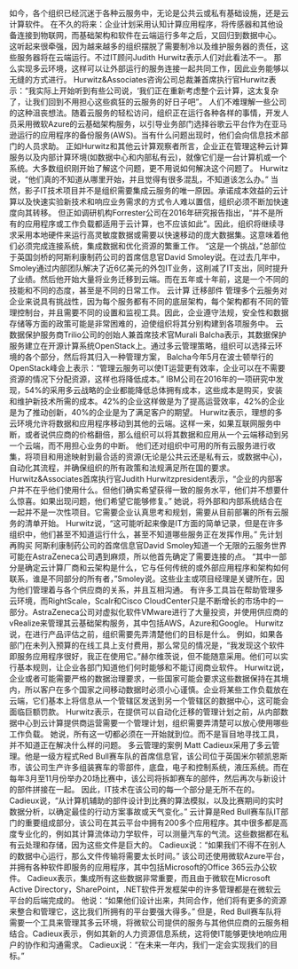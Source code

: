 如今，各个组织已经沉迷于各种云服务中，无论是公共云或私有基础设施，还是云计算软件。
在不久的将来：企业计划采用认知计算应用程序，将传感器和其他设备连接到物联网，而基础架构和软件在云端运行多年之后，又回归到数据中心。
这听起来很牵强，因为越来越多的组织摆脱了需要制冷以及维护服务器的责任，这些服务器将在云端运行。不过IT顾问Judith Hurwitz表示人们对此看法不一。
那么实现多云环境，这样可以让外部运行的服务连接一起共同工作，因此业务能够以无缝的方式进行。
Hurwitz&Associates咨询公司总裁兼首席执行官Hurwitz表示：“我实际上开始听到有些公司说，‘我们正在重新考虑整个云计算，这太复杂了，让我们回到不用担心这些疯狂的云服务的好日子吧”。
人们不难理解一些公司的这种沮丧想法。随着云服务的轻松访问，组织正在运行各种各样的事情，开发人员采用微软Azure的云基础架构服务，以引导业务部门选择谷歌云平台作为在亚马逊运行的应用程序的备份服务(AWS)。当有什么问题出现时，他们会向信息技术部门的人员求助。
正如Hurwitz和其他云计算观察者所言，企业正在管理这种云计算服务以及内部计算环境(如数据中心和内部私有云)，就像它们是一台计算机或一个系统。大多数组织刚开始了解这个问题，更不用说如何解决这个问题了。
Hurwitz 说，“他们真的不知道从哪里开始，并且觉得有很多混乱，不知道该怎么办。”
当然，影子IT技术项目并不是组织需要集成云服务的唯一原因。承诺成本效益的云计算以及快速实验新技术和响应业务需求的方式令人难以置信，组织必须不断加快速度向其转移。
但正如调研机构Forrester公司在2016年研究报告指出，“并不是所有的应用程序或工作负载都适用于云计算，也不应该如此”。因此，组织将继续寻求采用本地硬件来运行高灵敏度数据或需要以快速移动的庞大数据集。这意味着他们必须完成连接系统，集成数据和优化资源的繁重工作。
“这是一个挑战，”总部位于英国剑桥的阿斯利康制药公司的首席信息官David Smoley说。在过去几年中，Smoley通过内部团队解决了近6亿美元的外包IT业务，这削减了IT支出，同时提升了业绩。然后他开始大量将业务迁移到云端。而在五年或十年前，这是一个不同的技能和不同的态度，甚至是不同的日常工作。
云计算
迁移部件
管理多个云服务对企业来说具有挑战性，因为每个服务都有不同的底层架构，每个架构都有不同的管理控制台，并且需要不同的设置和监视工具。因此，企业遵守法规，安全性和数据存储等方面的政策可能是非常困难的，迫使组织将其分别构建到各项服务中。
云数据保护服务商Trilio公司的创始人兼首席技术官Murali Balcha表示，其数据保护服务建立在开源计算系统OpenStack上。通过多云管理策略，组织可以选择云环境的各个部分，然后将其归入一种管理方案，
Balcha今年5月在波士顿举行的OpenStack峰会上表示：“管理云服务可以使IT运营更有效率，企业可以在不需要资源的情况下分配资源，这样也将降低成本。”
IBM公司在2016年的一项研究中发现，54%的采用多云战略的企业都能降低总体拥有成本，这些成本是购买，安装和维护新技术所需的成本。42%的企业这样做是为了提高运营效率，42%的企业是为了推动创新，40%的企业是为了满足客户的期望。
Hurwitz表示，理想的多云环境允许将数据和应用程序移动到其他的云端。这样一来，如果互联网服务中断，或者说供应商的价格翻倍，那么组织可以将其数据和应用从一个云端移动到另一个云端，而不用担心业务的中断。
他们还对组织中可用的所有云服务进行收集，将项目和用途映射到最合适的资源(无论是公共云还是私有云，或数据中心)，自动化其流程，并确保组织的所有政策和法规满足所在国的要求。
Hurwitz&Associates首席执行官Judith Hurwitzpresident表示，“企业的内部客户并不在乎他们使用什么。但他们确实希望获得一致的服务水平，他们并不想要什么惊喜。如果出现问题，他们希望它能够修复。”
她说，将外部和内部系统结合在一起并不是一次性项目。它需要企业认真思考和规划，需要从目前部署的所有云服务的清单开始。
Hurwitz说，“这可能听起来像是IT方面的简单记录，但是在许多组织中，他们甚至不知道运行什么，甚至不知道哪些服务正在发挥作用。”
先计划再购买
阿斯利康制药公司的首席信息官David Smoley知道一个无限的云服务世界可能在AstraZeneca公司遇到麻烦，所以他首先确定了需要连接的点。
“其中一部分是确定云计算厂商和云架构是什么，它与任何传统的或外部应用程序和架构如何联系，谁是不同部分的所有者，”Smoley说。这些业主或项目经理是关键所在，因为他们管理着与各个供应商的关系，并且互相沟通。
有许多工具旨在帮助管理多云环境，而RightScale，Scalr和Cisco CloudCenter只是不断增长的市场中的一部分。AstraZeneca公司对虚拟化软件VMware进行了大量投资，并使用供应商的vRealize来管理其云基础架构服务，其中包括AWS，Azure和Google。
Hurwitz说，在进行产品评估之前，组织需要先弄清楚他们的目标是什么。
例如，如果各部门在未列入预算的在线工具上支付费用，那么常见的情况是，“我发现这个软件即服务应用程序很好，我正在使用它。”赫尔维茨说，但不能随意采用。他们可以实行基本规则，让企业各部门知道他们何时能够和不能订阅商业软件。
Hurwitz说，企业或者可能需要严格的数据治理要求，一些国家可能会要求这些数据保持在其境内，所以客户在多个国家之间移动数据时必须小心谨慎。企业将某些工作负载放在云端，它们基本上将信息从一个管辖区发送到另一个管辖区的数据中心，这可能会面临巨额罚款。
Hurwitz表示，在提供可以自动化迁移的管理计划之前，从内部数据中心到云计算提供商运营需要一个管理计划，组织需要弄清楚可以放心使用哪些工作负载。
她说，所有这一切都必须在一开始就到位。而不是盲目地寻找工具，并不知道正在解决什么样的问题。
多云管理的案例
Matt Cadieux采用了多云管理。他是一级方程式Red Bull赛车队的首席信息官，该公司位于英国米尔顿凯恩斯市，该公司生产许多组装赛车的零部件，底盘，电子和控制系统，液压系统。而在每年3月至11月份举办20场比赛中，该公司将拆卸赛车的部件，然后再次与新设计的部件拼接在一起。
因此，IT技术在该公司的每一个部分是无所不在的。Cadieux说，“从计算机辅助的部件设计到比赛的算法模拟，以及比赛期间的实时数据分析，以确定最佳的行动方案事故或天气变化。”
云计算是Red Bull赛车队IT部门的重要组成部分，该公司在其云平台中拥有200多个应用程序。其中很多都是高度专业化的，例如其计算流体动力学软件，可以测量汽车的气流。这些数据都在私有云处理和存储，因为这些文件是巨大的。
Cadieux说：“如果我们不得不在别人的数据中心运行，那么文件传输将需要太长时间。”
该公司还使用微软Azure平台，并拥有各种软件即服务的应用程序，其中包括Microsoft的Office 365云办公软件。
Cadieux表示，集成所有这些数据非常重要，而且由于微软在Microsoft Active Directory，SharePoint，.NET软件开发框架中的许多管理都是在微软云平台的后端完成的。
他说：“如果他们设计出来，共同合作，他们将有更多的资源来整合和管理它，这比我们所拥有的平台要强大得多。”
但是，Red Bull赛车队将需要一个工具来管理其多云环境，将微软公司提供的服务与其他供应商的云服务相结合。Cadieux表示，例如其新的人力资源信息系统，这将使IT能够更快地响应用户的协作和沟通需求。
Cadieux说：“在未来一年内，我们一定会实现我们的目标。”
